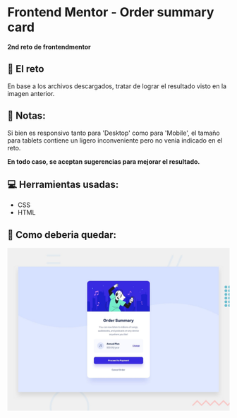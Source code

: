 # Frontend Mentor - Order summary card


__2nd reto de frontendmentor__ 

## 🚀 El reto
En base a los archivos descargados, tratar de lograr el resultado visto en la imagen anterior.

##  📝  Notas:
Si bien es responsivo tanto para 'Desktop' como para 'Mobile', el tamaño para tablets contiene un ligero inconveniente pero no venia indicado en el reto.

__En todo caso, se aceptan sugerencias para mejorar el resultado.__

## 💻 Herramientas usadas: 
* CSS
* HTML

## 👀 Como deberia quedar:
![Design preview for the Order summary card coding challenge](./images/desktop-preview.jpg)